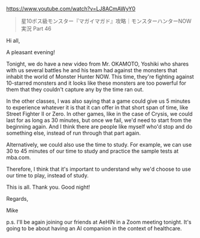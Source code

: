 https://www.youtube.com/watch?v=LJ8ACmAWyY0

> 星10ボス級モンスター『マガイマガド』攻略｜モンスターハンターNOW 実況 Part 46 
 
Hi all,

A pleasant evening! 

Tonight, we do have a new video from Mr. OKAMOTO, Yoshiki who shares with us several battles he and his team had against the monsters that inhabit the world of Monster Hunter NOW. This time, they're fighting against 10-starred monsters and it looks like these monsters are too powerful for them that they couldn't capture any by the time ran out.

In the other classes, I was also saying that a game could give us 5 minutes to experience whatever it is that it can offer in that short span of time, like Street Fighter II or Zero. In other games, like in the case of Crysis, we could last for as long as 30 minutes, but once we fail, we'd need to start from the beginning again. And I think there are people like myself who'd stop and do something else, instead of run through that part again.

Alternatively, we could also use the time to study. For example, we can use 30 to 45 minutes of our time to study and practice the sample tests at mba.com.

Therefore, I think that it's important to understand why we'd choose to use our time to play, instead of study.

This is all. Thank you. Good night!

Regards,

Mike

p.s. I'll be again joining our friends at AeHIN in a Zoom meeting tonight. It's going to be about having an AI companion in the context of healthcare. 
